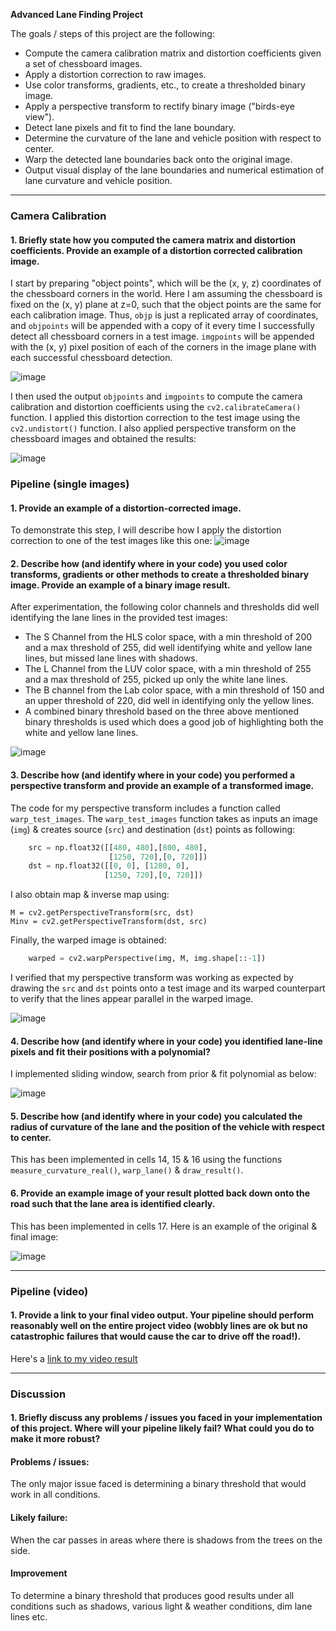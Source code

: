 **Advanced Lane Finding Project**

The goals / steps of this project are the following:

* Compute the camera calibration matrix and distortion coefficients given a set of chessboard images.
* Apply a distortion correction to raw images.
* Use color transforms, gradients, etc., to create a thresholded binary image.
* Apply a perspective transform to rectify binary image ("birds-eye view").
* Detect lane pixels and fit to find the lane boundary.
* Determine the curvature of the lane and vehicle position with respect to center.
* Warp the detected lane boundaries back onto the original image.
* Output visual display of the lane boundaries and numerical estimation of lane curvature and vehicle position.

---

### Camera Calibration

#### 1. Briefly state how you computed the camera matrix and distortion coefficients. Provide an example of a distortion corrected calibration image. 

I start by preparing "object points", which will be the (x, y, z) coordinates of the chessboard corners in the world. Here I am assuming the chessboard is fixed on the (x, y) plane at z=0, such that the object points are the same for each calibration image.  Thus, `objp` is just a replicated array of coordinates, and `objpoints` will be appended with a copy of it every time I successfully detect all chessboard corners in a test image. `imgpoints` will be appended with the (x, y) pixel position of each of the corners in the image plane with each successful chessboard detection.

![image](https://user-images.githubusercontent.com/24778538/85175933-8c691680-b270-11ea-933b-9a89ceb3a41a.png)

I then used the output `objpoints` and `imgpoints` to compute the camera calibration and distortion coefficients using the `cv2.calibrateCamera()` function. I applied this distortion correction to the test image using the `cv2.undistort()` function. I also applied perspective transform on the chessboard images and obtained the results: 

![image](https://user-images.githubusercontent.com/24778538/85176596-15cd1880-b272-11ea-808b-ba023b19ef8f.png)

### Pipeline (single images)

#### 1. Provide an example of a distortion-corrected image.

To demonstrate this step, I will describe how I apply the distortion correction to one of the test images like this one:
![image](https://user-images.githubusercontent.com/24778538/85209492-63a85600-b330-11ea-8a1c-04018e4d2386.png)

#### 2. Describe how (and identify where in your code) you used color transforms, gradients or other methods to create a thresholded binary image.  Provide an example of a binary image result.

After experimentation, the following color channels and thresholds did well identifying the lane lines in the provided test images:

- The S Channel from the HLS color space, with a min threshold of 200 and a max threshold of 255, did well identifying white and yellow lane lines, but missed lane lines with shadows.
- The L Channel from the LUV color space, with a min threshold of 255 and a max threshold of 255, picked up only the white lane lines.
- The B channel from the Lab color space, with a min threshold of 150 and an upper threshold of 220, did well in identifying only the yellow lines.
- A combined binary threshold based on the three above mentioned binary thresholds is used which does a good job of highlighting both the white and yellow lane lines.

![image](https://user-images.githubusercontent.com/24778538/85209620-390acd00-b331-11ea-906a-e02ae555ad6d.png)

#### 3. Describe how (and identify where in your code) you performed a perspective transform and provide an example of a transformed image.

The code for my perspective transform includes a function called `warp_test_images`.  The `warp_test_images` function takes as inputs an image (`img`) & creates source (`src`) and destination (`dst`) points as following:

```python
    src = np.float32([[480, 480],[800, 480],
                      [1250, 720],[0, 720]])
    dst = np.float32([[0, 0], [1280, 0], 
                     [1250, 720],[0, 720]])
```

I also obtain map & inverse map using:

    M = cv2.getPerspectiveTransform(src, dst)
    Minv = cv2.getPerspectiveTransform(dst, src)
    
Finally, the warped image is obtained:

```python
    warped = cv2.warpPerspective(img, M, img.shape[::-1])
```

I verified that my perspective transform was working as expected by drawing the `src` and `dst` points onto a test image and its warped counterpart to verify that the lines appear parallel in the warped image.

![image](https://user-images.githubusercontent.com/24778538/85225606-77a09600-b3ca-11ea-90c7-5e1cdec8cba7.png)

#### 4. Describe how (and identify where in your code) you identified lane-line pixels and fit their positions with a polynomial?

I implemented sliding window, search from prior & fit polynomial as below:

![image](https://user-images.githubusercontent.com/24778538/85254365-07d8ec80-b458-11ea-8776-aca4b07e8d54.png)

#### 5. Describe how (and identify where in your code) you calculated the radius of curvature of the lane and the position of the vehicle with respect to center.

This has been implemented in cells 14, 15 & 16 using the functions `measure_curvature_real()`, `warp_lane()` & `draw_result()`.

#### 6. Provide an example image of your result plotted back down onto the road such that the lane area is identified clearly.

This has been implemented in cells 17. Here is an example of the original & final image:

![image](https://user-images.githubusercontent.com/24778538/85452250-99e51000-b592-11ea-9cbe-188a82c33be2.png)

---

### Pipeline (video)

#### 1. Provide a link to your final video output.  Your pipeline should perform reasonably well on the entire project video (wobbly lines are ok but no catastrophic failures that would cause the car to drive off the road!).

Here's a [link to my video result](./project_video.mp4)

---

### Discussion

#### 1. Briefly discuss any problems / issues you faced in your implementation of this project.  Where will your pipeline likely fail?  What could you do to make it more robust?

#### Problems / issues:
The only major issue faced is determining a binary threshold that would work in all conditions. 

#### Likely failure:
When the car passes in areas where there is shadows from the trees on the side.

#### Improvement
To determine a binary threshold that produces good results under all conditions such as shadows, various light & weather conditions, dim lane lines etc.
